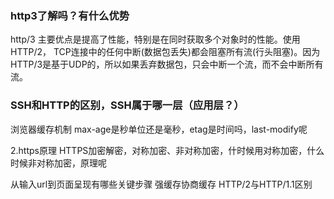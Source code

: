 ### http3了解吗？有什么优势

http/3 主要优点是提高了性能，特别是在同时获取多个对象时的性能。使用HTTP/2， TCP连接中的任何中断(数据包丢失)都会阻塞所有流(行头阻塞)。因为HTTP/3是基于UDP的，所以如果丢弃数据包，只会中断一个流，而不会中断所有流。

### SSH和HTTP的区别，SSH属于哪一层（应用层？）

浏览器缓存机制 max-age是秒单位还是毫秒，etag是时间吗，last-modify呢

2.https原理 HTTPS加密解密，对称加密、非对称加密，什时候用对称加密，什么时候非对称加密，原理呢

从输入url到页面呈现有哪些关键步骤
强缓存协商缓存
HTTP/2与HTTP/1.1区别
